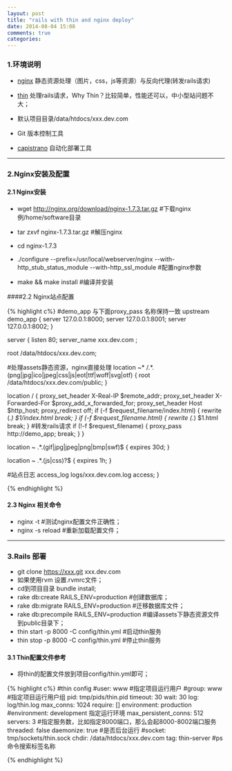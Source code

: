 ```yaml
---
layout: post
title: "rails with thin and nginx deploy"
date: 2014-08-04 15:08
comments: true
categories: 
---
```


### 1.环境说明
* [nginx](http://nginx.org/) 静态资源处理（图片，css，js等资源）与反向代理(转发rails请求)

* [thin](https://github.com/macournoyer/thin/) 处理rails请求，Why Thin？比较简单，性能还可以，中小型站问题不大；

* 默认项目目录/data/htdocs/xxx.dev.com

* Git 版本控制工具

* [capistrano](http://www.capistranorb.com/) 自动化部署工具

---

### 2.Nginx安装及配置

#### 2.1 Nginx安装
* wget http://nginx.org/download/nginx-1.7.3.tar.gz #下载nginx 例/home/software目录

* tar zxvf nginx-1.7.3.tar.gz #解压nginx

* cd nginx-1.7.3

* ./configure  --prefix=/usr/local/webserver/nginx --with-http_stub_status_module --with-http_ssl_module #配置nginx参数

* make && make install #编译并安装

####2.2 Nginx站点配置

{% highlight c%}
#demo_app 与下面proxy_pass 名称保持一致
upstream demo_app {
  server 127.0.0.1:8000;
  server 127.0.0.1:8001;
  server 127.0.0.1:8002;
}

server {
  listen       80;
  server_name  xxx.dev.com ;

  root /data/htdocs/xxx.dev.com;
  
  #处理assets静态资源，nginx直接处理
  location ~* /.*\.(png|jpg|ico|jpeg|css|js|eot|ttf|woff|svg|otf) {
   root /data/htdocs/xxx.dev.com/public;
  }

  location / {
    proxy_set_header  X-Real-IP  $remote_addr;
    proxy_set_header  X-Forwarded-For $proxy_add_x_forwarded_for;
    proxy_set_header Host $http_host;
    proxy_redirect off;
    if (-f $request_filename/index.html) {
      rewrite (.*) $1/index.html break;
    }
    if (-f $request_filename.html) {
      rewrite (.*) $1.html break;
    }
    #转发rails请求
    if (!-f $request_filename) {
      proxy_pass http://demo_app; 
      break;
    }
  }
  
  location ~ .*\.(gif|jpg|jpeg|png|bmp|swf)$
  {
    expires      30d;
  }

  location ~ .*\.(js|css)?$
  {
    expires      1h;
  }
  
  #站点日志
  access_log  logs/xxx.dev.com.log  access;
}

{% endhighlight %}

#### 2.3 Nginx 相关命令
* nginx -t #测试nginx配置文件正确性；
* nginx -s reload #重新加载配置文件；

---


### 3.Rails 部署
* git clone https://xxx.git  xxx.dev.com
* 如果使用rvm 设置.rvmrc文件；
* cd到项目目录 bundle install;
* rake db:create RAILS_ENV=production #创建数据库；
* rake db:migrate RAILS_ENV=production #迁移数据库文件；
* rake db:precompile RAILS_ENV=production #编译assets下静态资源文件到public目录下；
* thin start -p 8000 -C config/thin.yml #启动thin服务
* thin stop -p 8000 -C config/thin.yml #停止thin服务

#### 3.1 Thin配置文件参考
* 将thin的配置文件放到项目config/thin.yml即可；

{% highlight c%}
#thin config
#user: www #指定项目运行用户
#group: www #指定项目运行用户组
pid: tmp/pids/thin.pid
timeout: 30
wait: 30
log: log/thin.log
max_conns: 1024
require: []
environment: production
#environment: development 指定运行环境
max_persistent_conns: 512
servers: 3 #指定服务数，比如指定8000端口，那么会起8000-8002端口服务
threaded: false
daemonize: true #是否后台运行
#socket: tmp/sockets/thin.sock
chdir: /data/htdocs/xxx.dev.com
tag: thin-server #ps命令搜索标签名称

{% endhighlight %}